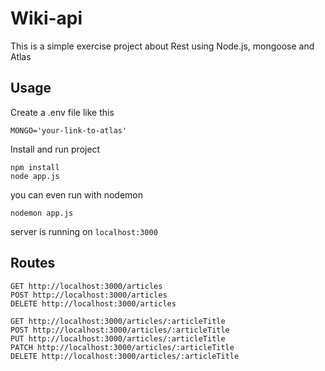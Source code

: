 # Wiki-api
This is a simple exercise project about Rest using Node.js, mongoose and Atlas

## Usage
Create a .env file like this
```
MONGO='your-link-to-atlas'
```
Install and run project

```
npm install 
node app.js
```

you can even run with nodemon

```
nodemon app.js
```
server is running on `localhost:3000`

## Routes

```
GET http://localhost:3000/articles 
POST http://localhost:3000/articles
DELETE http://localhost:3000/articles

GET http://localhost:3000/articles/:articleTitle
POST http://localhost:3000/articles/:articleTitle
PUT http://localhost:3000/articles/:articleTitle
PATCH http://localhost:3000/articles/:articleTitle
DELETE http://localhost:3000/articles/:articleTitle
```

